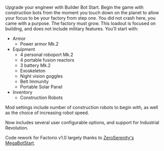 Upgrade your engineer with Builder Bot Start. Begin the game with construction bots from the moment you touch down on the planet to allow your focus to be your factory from step one. You did not crash here, you came with a purpose. The factory must grow. This loadout is focused on building, and does not include military features. You'll start with:

* Armor
  * Power armor Mk.2
* Equipment
  * 4 personal roboport Mk.2
  * 4 portable fusion reactors
  * 3 battery Mk.2
  * Exoskeleton
  * Night vision goggles
  * Belt Immunity
  * Portable Solar Panel
* Inventory
  * Construction Robots

Mod settings include number of construction robots to begin with, as well as the choice of increasing robot speed.

Now includes several user configurable options, and support for Industrial Revolution.

Code rework for Factorio v1.0 largely thanks to [ZeroSerenity's MegaBotStart](https://mods.factorio.com/mod/MegaBotStart).
